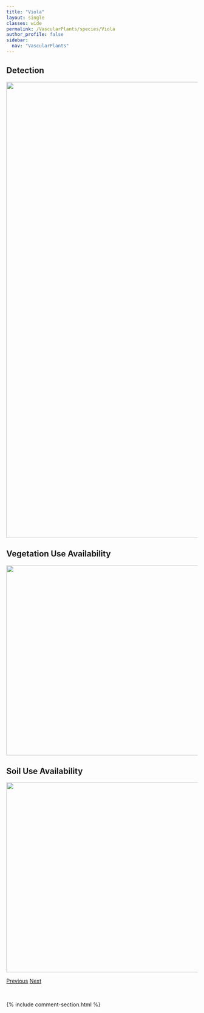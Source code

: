 ```yaml
---
title: "Viola"
layout: single
classes: wide
permalink: /VascularPlants/species/Viola
author_profile: false
sidebar:
  nav: "VascularPlants"
---
```


<h2>Detection</h2>

<a href="https://drive.google.com/uc?export=view&id=18tWVvwlFvYPEbFElIB7LKV4zPDrxG8GV">
<img src="https://drive.google.com/uc?export=view&id=18tWVvwlFvYPEbFElIB7LKV4zPDrxG8GV" height = "1200" width = "800">
</a>


<h2>Vegetation Use Availability</h2>

<a href="https://drive.google.com/uc?export=view&id=1Rh7xdzOxM0h-PDmYgUyvEApxy3IGFT7s">
<img src="https://drive.google.com/uc?export=view&id=1Rh7xdzOxM0h-PDmYgUyvEApxy3IGFT7s" height = "500" width = "1000">
</a>


<h2>Soil Use Availability</h2>

<a href="https://drive.google.com/uc?export=view&id=12DFB9pK2p-HuCsdw6J2BjyDtokiXuJ68">
<img src="https://drive.google.com/uc?export=view&id=12DFB9pK2p-HuCsdw6J2BjyDtokiXuJ68" height = "500" width = "1000">
</a>


<a href="/DevelopmentWebsite/VascularPlants/species/ViciaCracca" class="pagination--pager" title="Vicia cracca">Previous</a> <a href="/DevelopmentWebsite/VascularPlants/species/ViolaAdunca" class="pagination--pager" title="Viola adunca">Next</a>

<p>&nbsp;</p>

{% include comment-section.html %}
